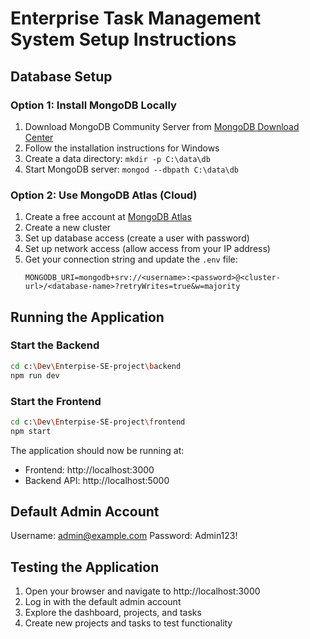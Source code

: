 # Enterprise Task Management System Setup Instructions

## Database Setup

### Option 1: Install MongoDB Locally

1. Download MongoDB Community Server from [MongoDB Download Center](https://www.mongodb.com/try/download/community)
2. Follow the installation instructions for Windows
3. Create a data directory: `mkdir -p C:\data\db`
4. Start MongoDB server: `mongod --dbpath C:\data\db`

### Option 2: Use MongoDB Atlas (Cloud)

1. Create a free account at [MongoDB Atlas](https://www.mongodb.com/cloud/atlas/register)
2. Create a new cluster
3. Set up database access (create a user with password)
4. Set up network access (allow access from your IP address)
5. Get your connection string and update the `.env` file:
   ```
   MONGODB_URI=mongodb+srv://<username>:<password>@<cluster-url>/<database-name>?retryWrites=true&w=majority
   ```

## Running the Application

### Start the Backend

```bash
cd c:\Dev\Enterpise-SE-project\backend
npm run dev
```

### Start the Frontend

```bash
cd c:\Dev\Enterpise-SE-project\frontend
npm start
```

The application should now be running at:
- Frontend: http://localhost:3000
- Backend API: http://localhost:5000

## Default Admin Account

Username: admin@example.com
Password: Admin123!

## Testing the Application

1. Open your browser and navigate to http://localhost:3000
2. Log in with the default admin account
3. Explore the dashboard, projects, and tasks
4. Create new projects and tasks to test functionality
